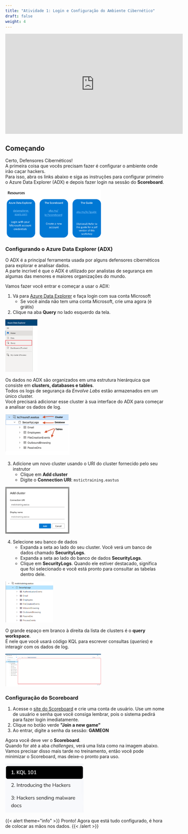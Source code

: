 ```yaml
---
title: "Atividade 1: Login e Configuração do Ambiente Cibernético"
draft: false
weight: 4
---
```


<p style="text-align: center;"><iframe width="560" height="315" src="https://www.youtube.com/embed/kMIKZhS5E4k" frameborder="0" allow="accelerometer; autoplay; encrypted-media; gyroscope; picture-in-picture" allowfullscreen></iframe></p>

## Começando

Certo, Defensores Cibernéticos!  
A primeira coisa que vocês precisam fazer é configurar o ambiente onde irão caçar hackers.  
Para isso, abra os links abaixo e siga as instruções para configurar primeiro o Azure Data Explorer (ADX) e depois fazer login na sessão do **Scoreboard**.

<img src= "https://github.com/bgrant34/workshops/blob/master/content/english/kusto-kc7/Images/Resources.png?raw=true" alt="Resources" width="60%" height="value">

### Configurando o Azure Data Explorer (ADX)

O ADX é a principal ferramenta usada por alguns defensores cibernéticos para explorar e analisar dados.  
A parte incrível é que o ADX é utilizado por analistas de segurança em algumas das menores e maiores organizações do mundo.

Vamos fazer você entrar e começar a usar o ADX:

1. Vá para [Azure Data Explorer](https://dataexplorer.azure.com/) e faça login com sua conta Microsoft  
    - Se você ainda não tem uma conta Microsoft, crie uma agora (é grátis)
2. Clique na aba **Query** no lado esquerdo da tela.

<img src="https://github.com/bgrant34/workshops/blob/master/content/english/kusto-kc7/Images/ADX1.png?raw=true" alt="ADX1" width="20%">

Os dados no ADX são organizados em uma estrutura hierárquica que consiste em **clusters, databases e tables**.  
Todos os logs de segurança da *Envolve Labs* estão armazenados em um único cluster.  
Você precisará adicionar esse cluster à sua interface do ADX para começar a analisar os dados de log.

<img src="https://github.com/bgrant34/workshops/blob/master/content/english/kusto-kc7/Images/ADX2.png?raw=true" alt="ADX2" width="40%" height="value">

3. Adicione um novo cluster usando o URI do cluster fornecido pelo seu instrutor  
    - Clique em **Add cluster**  
    - Digite o **Connection URI**: `mstictraining.eastus`

<img src="https://github.com/bgrant34/workshops/blob/master/content/english/kusto-kc7/Images/ADX3.png?raw=true" alt="ADX3" width="40%" height="value">

4. Selecione seu banco de dados  
    - Expanda a seta ao lado do seu cluster. Você verá um banco de dados chamado **SecurityLogs**.  
    - Expanda a seta ao lado do banco de dados **SecurityLogs**.  
    - Clique em **SecurityLogs**. Quando ele estiver destacado, significa que foi selecionado e você está pronto para consultar as tabelas dentro dele.

<img src="https://github.com/bgrant34/workshops/blob/master/content/english/kusto-kc7/Images/ADX4_updated.png?raw=true" alt="ADX4_updated" width="30%" height="value">

O grande espaço em branco à direita da lista de clusters é o **query workspace**.  
É nele que você usará código KQL para escrever consultas (*queries*) e interagir com os dados de log.

<img src="https://github.com/bgrant34/workshops/blob/master/content/english/kusto-kc7/Images/ADX5.png?raw=true" alt="ADX5" width="60%" height="value">

### Configuração do Scoreboard

1. Acesse o [site do Scoreboard](https://aka.ms/kc7scoreboard) e crie uma conta de usuário. Use um nome de usuário e senha que você consiga lembrar, pois o sistema pedirá para fazer login imediatamente.  
2. Clique no botão verde **"Join a new game"**  
3. Ao entrar, digite a senha da sessão: **GAMEON**

Agora você deve ver o **Scoreboard**.  
Quando for até a aba *challenges*, verá uma lista como na imagem abaixo.  
Vamos precisar disso mais tarde no treinamento, então você pode minimizar o Scoreboard, mas deixe-o pronto para uso.

<img src="https://github.com/bgrant34/workshops/blob/master/content/english/kusto-kc7/Images/Scoreboard.png?raw=true" alt="ADX3" width="value" height="value">

{{< alert theme="info" >}} Pronto! Agora que está tudo configurado, é hora de colocar as mãos nos dados. {{< /alert >}}

[def]: Images/ADX1.png

